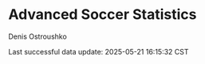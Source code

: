 # Advanced Soccer Statistics
Denis Ostroushko

<!-- gfm -->

Last successful data update: 2025-05-21 16:15:32 CST
